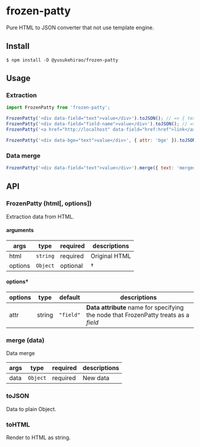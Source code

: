 # frozen-patty

Pure HTML to JSON converter that not use template engine.

## Install

```
$ npm install -D @yusukehirao/frozen-patty
```

## Usage

### Extraction

```js
import FrozenPatty from 'frozen-patty';

FrozenPatty('<div data-field="text">value</div>').toJSON(); // => { text: 'value' }
FrozenPatty('<div data-field="field-name">value</div>').toJSON(); // => { 'field-name': 'value' }
FrozenPatty('<a href="http://localhost" data-field="href:href">link</a>').toJSON(); // => { 'href': 'http://localhost' }

FrozenPatty('<div data-bge="text">value</div>', { attr: 'bge' }).toJSON(); // => { text: 'value' }
```

### Data merge

```js
FrozenPatty('<div data-field="text">value</div>').merge({ text: 'merged' }).toHTML() // => "<div data-field="text">merged</div>";
```


## API

### FrozenPatty (html[, options])

Extraction data from HTML.

#### arguments

args|type|required|descriptions
---|---|---|---
html|`string`|required|Original HTML
options|`Object`|optional|†

#### options†

options|type|default|descriptions
---|---|---|---
attr|string|`"field"`|**Data attribute** name for specifying the node that FrozenPatty treats as a _field_

### merge (data)

Data merge

args|type|required|descriptions
---|---|---|---
data|`Object`|required|New data

### toJSON

Data to plain Object.

### toHTML

Render to HTML as string.
